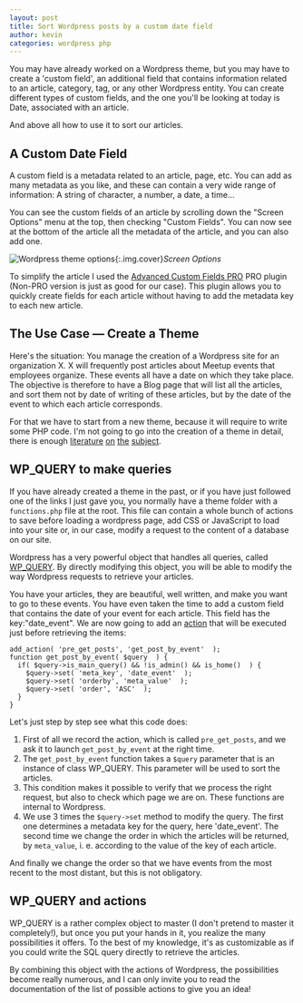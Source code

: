 ```yaml
---
layout: post
title: Sort Wordpress posts by a custom date field
author: kevin
categories: wordpress php
---
```


You may have already worked on a Wordpress theme, but you may have to create a 'custom field', an additional field that contains information related to an article, category, tag, or any other Wordpress entity. You can create different types of custom fields, and the one you'll be looking at today is Date, associated with an article.

And above all how to use it to sort our articles.

<!--break-->

## A Custom Date Field

A custom field is a metadata related to an article, page, etc. You can add as many metadata as you like, and these can contain a very wide range of information: A string of character, a number, a date, a time...

You can see the custom fields of an article by scrolling down the "Screen Options" menu at the top, then checking "Custom Fields". You can now see at the bottom of the article all the metadata of the article, and you can also add one.

![Wordpress theme options](/images/wordpress_01_en.jpg){:.img.cover}_Screen Options_

To simplify the article I used the [Advanced Custom Fields PRO](https://www.advancedcustomfields.com/) PRO plugin (Non-PRO version is just as good for our case). This plugin allows you to quickly create fields for each article without having to add the metadata key to each new article.

## The Use Case — Create a Theme

Here's the situation: You manage the creation of a Wordpress site for an organization X. X will frequently post articles about Meetup events that employees organize. These events all have a date on which they take place. The objective is therefore to have a Blog page that will list all the articles, and sort them not by date of writing of these articles, but by the date of the event to which each article corresponds.

For that we have to start from a new theme, because it will require to write some PHP code. I'm not going to go into the creation of a theme in detail, there is enough [literature](https://codex.wordpress.org/Theme_Development) [on](https://webdesign.tutsplus.com/tutorials/building-a-wordpress-theme-in-60-seconds--cms-24315) [the](https://colorlib.com/wp/how-to-create-unique-wordpress-themes-tutorials/) [subject](https://blog.templatetoaster.com/create-wordpress-theme-scratch/).

## WP_QUERY to make queries

If you have already created a theme in the past, or if you have just followed one of the links I just gave you, you normally have a theme folder with a `functions.php` file at the root. This file can contain a whole bunch of actions to save before loading a wordpress page, add CSS or JavaScript to load into your site or, in our case, modify a request to the content of a database on our site.

Wordpress has a very powerful object that handles all queries, called [WP_QUERY](https://codex.wordpress.org/Class_Reference/WP_Query). By directly modifying this object, you will be able to modify the way Wordpress requests to retrieve your articles.

You have your articles, they are beautiful, well written, and make you want to go to these events. You have even taken the time to add a custom field that contains the date of your event for each article. This field has the key:"date_event". We are now going to add an [action](https://codex.wordpress.org/Plugin_API/Action_Reference) that will be executed just before retrieving the items:

```
add_action( 'pre_get_posts', 'get_post_by_event'  );
function get_post_by_event( $query  ) {
  if( $query->is_main_query() && !is_admin() && is_home()  ) {
    $query->set( 'meta_key', 'date_event'  );
    $query->set( 'orderby', 'meta_value'  );
    $query->set( 'order', 'ASC'  );
  }
}
```

Let's just step by step see what this code does:

1. First of all we record the action, which is called `pre_get_posts`, and we ask it to launch `get_post_by_event` at the right time.
2. The `get_post_by_event` function takes a `$query` parameter that is an instance of class WP_QUERY. This parameter will be used to sort the articles.
3. This condition makes it possible to verify that we process the right request, but also to check which page we are on. These functions are internal to Wordpress.
4. We use 3 times the `$query->set` method to modify the query. The first one determines a metadata key for the query, here 'date_event'. The second time we change the order in which the articles will be returned, by `meta_value`, i. e. according to the value of the key of each article.

And finally we change the order so that we have events from the most recent to the most distant, but this is not obligatory.

## WP_QUERY and actions

WP_QUERY is a rather complex object to master (I don't pretend to master it completely!), but once you put your hands in it, you realize the many possibilities it offers. To the best of my knowledge, it's as customizable as if you could write the SQL query directly to retrieve the articles.

By combining this object with the actions of Wordpress, the possibilities become really numerous, and I can only invite you to read the documentation of the list of possible actions to give you an idea!
